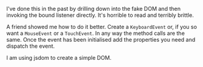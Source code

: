 I've done this in the past by drilling down into the fake DOM and then invoking the bound listener directly. It's horrible to read and terribly brittle.

A friend showed me how to do it better. Create a `KeyboardEvent` or, if you so want a `MouseEvent` or a `TouchEvent`. In any way the method calls are the same. Once the event has been initialised add the properties you need and dispatch the event.

I am using jsdom to create a simple DOM.

<script src='https://gist.github.com/distributedlife/a9b4e344a45e2ab3afe7.js'></script>